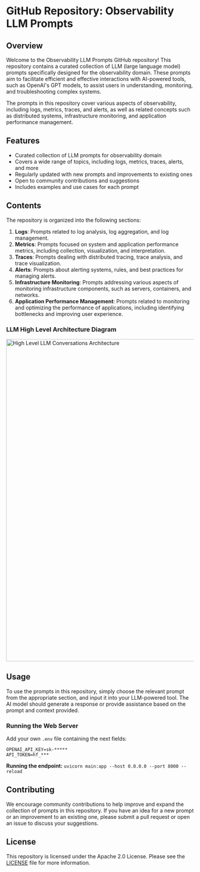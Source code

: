 # GitHub Repository: Observability LLM Prompts

## Overview

Welcome to the Observability LLM Prompts GitHub repository! This repository contains a curated collection of LLM (large language model) prompts specifically designed for the observability domain. These prompts aim to facilitate efficient and effective interactions with AI-powered tools, such as OpenAI's GPT models, to assist users in understanding, monitoring, and troubleshooting complex systems.

The prompts in this repository cover various aspects of observability, including logs, metrics, traces, and alerts, as well as related concepts such as distributed systems, infrastructure monitoring, and application performance management.

## Features

* Curated collection of LLM prompts for observability domain
* Covers a wide range of topics, including logs, metrics, traces, alerts, and more
* Regularly updated with new prompts and improvements to existing ones
* Open to community contributions and suggestions
* Includes examples and use cases for each prompt

## Contents

The repository is organized into the following sections:

1. **Logs**: Prompts related to log analysis, log aggregation, and log management.
2. **Metrics**: Prompts focused on system and application performance metrics, including collection, visualization, and interpretation.
3. **Traces**: Prompts dealing with distributed tracing, trace analysis, and trace visualization.
4. **Alerts**: Prompts about alerting systems, rules, and best practices for managing alerts.
5. **Infrastructure Monitoring**: Prompts addressing various aspects of monitoring infrastructure components, such as servers, containers, and networks.
6. **Application Performance Management**: Prompts related to monitoring and optimizing the performance of applications, including identifying bottlenecks and improving user experience.

###  LLM High Level Architecture Diagram
<img width="865" alt="High Level LLM Conversations Architecture" src="https://user-images.githubusercontent.com/48943349/230199548-10c5f6c5-6211-4793-893b-a2e2af16358c.png">

## Usage

To use the prompts in this repository, simply choose the relevant prompt from the appropriate section, and input it into your LLM-powered tool. The AI model should generate a response or provide assistance based on the prompt and context provided.

### Running the Web Server
Add your own `.env` file containing the next fields:

```text
OPENAI_API_KEY=sk-*****
API_TOKEN=hf_***
```

**Running the endpoint:**
    `uvicorn main:app --host 0.0.0.0 --port 8000 --reload`

## Contributing

We encourage community contributions to help improve and expand the collection of prompts in this repository. If you have an idea for a new prompt or an improvement to an existing one, please submit a pull request or open an issue to discuss your suggestions.

## License

This repository is licensed under the Apache 2.0 License. Please see the [LICENSE](LICENSE) file for more information.

